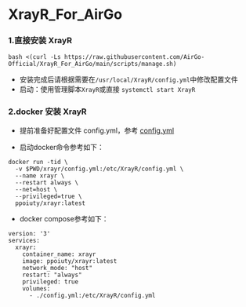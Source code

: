 # XrayR_For_AirGo

### 1.直接安装 XrayR

```
bash <(curl -Ls https://raw.githubusercontent.com/AirGo-Official/XrayR_For_AirGo/main/scripts/manage.sh)
```

- 安装完成后请根据需要在```/usr/local/XrayR/config.yml```中修改配置文件
- 启动：使用管理脚本```XrayR```或直接 `systemctl start XrayR`

### 2.docker 安装 XrayR

- 提前准备好配置文件 config.yml，参考 [config.yml](https://github.com/AirGo-Official/XrayR_For_AirGo/blob/main/config.yml)

- 启动docker命令参考如下：

```
docker run -tid \
  -v $PWD/xrayr/config.yml:/etc/XrayR/config.yml \
  --name xrayr \
  --restart always \
  --net=host \
  --privileged=true \
  ppoiuty/xrayr:latest
```

- docker compose参考如下：

```
version: '3'
services:
  xrayr:
    container_name: xrayr
    image: ppoiuty/xrayr:latest
    network_mode: "host"
    restart: "always"
    privileged: true
    volumes:
      - ./config.yml:/etc/XrayR/config.yml
```
